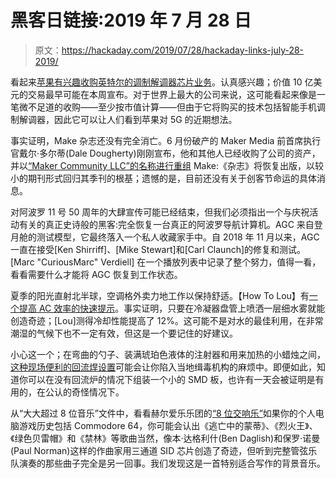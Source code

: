 # 黑客日链接:2019 年 7 月 28 日

> 原文：<https://hackaday.com/2019/07/28/hackaday-links-july-28-2019/>

看起来[苹果有兴趣收购英特尔的调制解调器芯片业务](https://www.wsj.com/articles/apple-in-advanced-talks-to-buy-intels-smartphone-modem-chip-business-11563830356)。认真感兴趣；价值 10 亿美元的交易最早可能在本周宣布。对于世界上最大的公司来说，这可能看起来像是一笔微不足道的收购——至少按市值计算——但由于它将购买的技术包括智能手机调制解调器，因此它可以让人们看到苹果对 5G 的近期想法。

事实证明，Make 杂志还没有完全消亡。6 月份破产的 Maker Media 前首席执行官戴尔·多尔蒂(Dale Dougherty)刚刚宣布，他和其他人已经收购了公司的资产，并以[“Maker Community LLC”的名称进行重组](https://community.make.co/) Make:《杂志》将恢复出版，以较小的期刊形式回归其季刊的根基；遗憾的是，目前还没有关于创客节命运的具体消息。

对阿波罗 11 号 50 周年的大肆宣传可能已经结束，但我们必须指出一个与庆祝活动有关的真正史诗般的黑客:完全恢复一台真正的阿波罗导航计算机。AGC 来自登月舱的测试模型，它最终落入一个私人收藏家手中。自 2018 年 11 月以来，AGC 一直在接受[Ken Shirriff]、[Mike Stewart]和[Carl Claunch]的修复和测试。[Marc "CuriousMarc" Verdiell] 在一个播放列表中记录了整个努力，值得一看，看看需要什么才能将 AGC 恢复到工作状态。

夏季的阳光直射北半球，空调格外卖力地工作以保持舒适。【How To Lou】有[一个提高 AC 效率的快速提示](https://www.youtube.com/watch?v=Gucwe3xeZX4)。事实证明，只要在冷凝器盘管上喷洒一层细水雾就能创造奇迹；[Lou]测得冷却性能提高了 12%。这可能不是对水的最佳利用，在非常潮湿的气候下也不一定有效，但这是一个要记住的好建议。

小心这一个；在弯曲的勺子、装满琥珀色液体的注射器和用来加热的小蜡烛之间，[这种现场便利的回流焊设置](https://twitter.com/_MG_/status/1152317329646088192)可能会让你陷入当地缉毒机构的麻烦中。即便如此，知道你可以在没有回流炉的情况下组装一个小的 SMD 板，也许有一天会被证明是有用的，在公认的奇怪情况下。

从“大大超过 8 位音乐”文件中，看看赫尔爱乐乐团的[“8 位交响乐”](https://www.8-bit-symphony.com/8-bit-symphony--home.html)如果你的个人电脑游戏历史包括 Commodore 64，你可能会认出《逃亡中的蒙蒂》、《烈火王》、《绿色贝雷帽》和《禁林》等歌曲当然，像本·达格利什(Ben Daglish)和保罗·诺曼(Paul Norman)这样的作曲家用三通道 SID 芯片创造了奇迹，但听到完整管弦乐队演奏的那些曲子完全是另一回事。我们发现这是一首特别适合写作的背景音乐。